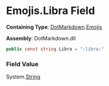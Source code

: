 # Emojis\.Libra Field

**Containing Type**: [DotMarkdown](../../README.md)\.[Emojis](../README.md)

**Assembly**: DotMarkdown\.dll

```csharp
public const string Libra = ":libra:"
```

### Field Value

System\.[String](https://docs.microsoft.com/en-us/dotnet/api/system.string)